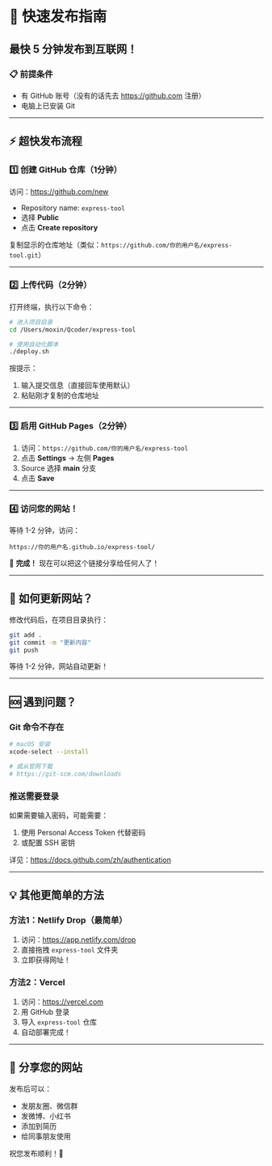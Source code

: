 # 🚀 快速发布指南

## 最快 5 分钟发布到互联网！

### 📋 前提条件
- 有 GitHub 账号（没有的话先去 https://github.com 注册）
- 电脑上已安装 Git

---

## ⚡ 超快发布流程

### 1️⃣ 创建 GitHub 仓库（1分钟）

访问：https://github.com/new

- Repository name: `express-tool`
- 选择 **Public**
- 点击 **Create repository**

复制显示的仓库地址（类似：`https://github.com/你的用户名/express-tool.git`）

---

### 2️⃣ 上传代码（2分钟）

打开终端，执行以下命令：

```bash
# 进入项目目录
cd /Users/moxin/Qcoder/express-tool

# 使用自动化脚本
./deploy.sh
```

按提示：
1. 输入提交信息（直接回车使用默认）
2. 粘贴刚才复制的仓库地址

---

### 3️⃣ 启用 GitHub Pages（2分钟）

1. 访问：`https://github.com/你的用户名/express-tool`
2. 点击 **Settings** → 左侧 **Pages**
3. Source 选择 **main** 分支
4. 点击 **Save**

---

### 4️⃣ 访问您的网站！

等待 1-2 分钟，访问：
```
https://你的用户名.github.io/express-tool/
```

🎉 **完成！** 现在可以把这个链接分享给任何人了！

---

## 🔄 如何更新网站？

修改代码后，在项目目录执行：

```bash
git add .
git commit -m "更新内容"
git push
```

等待 1-2 分钟，网站自动更新！

---

## 🆘 遇到问题？

### Git 命令不存在
```bash
# macOS 安装
xcode-select --install

# 或从官网下载
# https://git-scm.com/downloads
```

### 推送需要登录
如果需要输入密码，可能需要：
1. 使用 Personal Access Token 代替密码
2. 或配置 SSH 密钥

详见：https://docs.github.com/zh/authentication

---

## 💡 其他更简单的方法

### 方法1：Netlify Drop（最简单）

1. 访问：https://app.netlify.com/drop
2. 直接拖拽 `express-tool` 文件夹
3. 立即获得网址！

### 方法2：Vercel

1. 访问：https://vercel.com
2. 用 GitHub 登录
3. 导入 `express-tool` 仓库
4. 自动部署完成！

---

## 📱 分享您的网站

发布后可以：
- 发朋友圈、微信群
- 发微博、小红书
- 添加到简历
- 给同事朋友使用

祝您发布顺利！🎊
